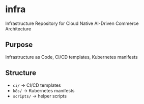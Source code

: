 # infra
Infrastructure Repository for Cloud Native AI-Driven Commerce Architecture
## Purpose
Infrastructure as Code, CI/CD templates, Kubernetes manifests
## Structure
- `ci/` → CI/CD templates
- `k8s/` → Kubernetes manifests
- `scripts/` → helper scripts
